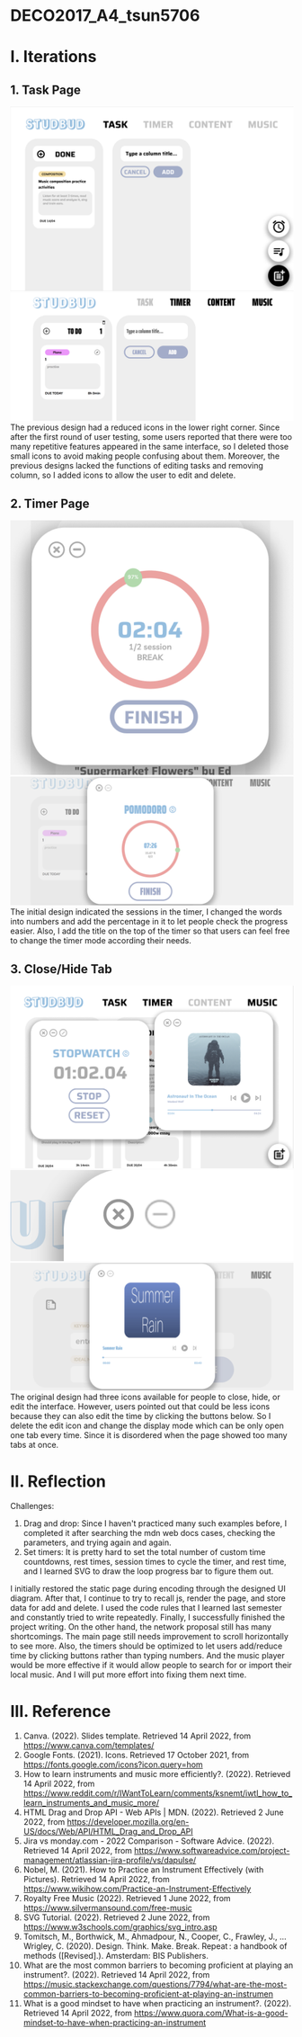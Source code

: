 # DECO2017_A4_tsun5706
# I. Iterations
## 1. Task Page
![mockup of task page](/images/task_it.png)
![iteration of task page](/images/task_it2.png)
The previous design had a reduced icons in the lower right corner. Since after the first round of user testing, some users reported that there were too many repetitive features appeared in the same interface, so I deleted those small icons to avoid making people confusing about them. Moreover, the previous designs lacked the functions of editing tasks and removing column, so I added icons to allow the user to edit and delete.

## 2. Timer Page
![mockup of timer page](/images/timer_it.png)
![iteration of timer page](/images/timer_it2.png)
The initial design indicated the sessions in the timer, I changed the words into numbers and add the percentage in it to let people check the progress easier. Also, I add the title on the top of the timer so that users can feel free to change the timer mode according their needs.

## 3. Close/Hide Tab
![mockup of tab](/images/it3.png)
![iteration of tab](/images/it3-2.png)
![iteration of tab page](/images/it3-3.png)
The original design had three icons available for people to close, hide, or edit the interface. However, users pointed out that could be less icons because they can also edit the time by clicking the buttons below. So I delete the edit icon and change the display mode which can be only open one tab every time. Since it is disordered when the page showed too many tabs at once.

# II. Reflection
Challenges:
1. Drag and drop: Since I haven't practiced many such examples before, I completed it after searching the mdn web docs cases, checking the parameters, and trying again and again.
2. Set timers: It is pretty hard to set the total number of custom time countdowns, rest times, session times to cycle the timer, and rest time, and I learned SVG to draw the loop progress bar to figure them out.

I initially restored the static page during encoding through the designed UI diagram. After that, I continue to try to recall js, render the page, and store data for add and delete. I used the code rules that I learned last semester and constantly tried to write repeatedly. Finally, I successfully finished the project writing. On the other hand, the network proposal still has many shortcomings. The main page still needs improvement to scroll horizontally to see more. Also, the timers should be optimized to let users add/reduce time by clicking buttons rather than typing numbers. And the music player would be more effective if it would allow people to search for or import their local music. And I will put more effort into fixing them next time.

# III. Reference
1. Canva. (2022). Slides template. Retrieved 14 April 2022, from https://www.canva.com/templates/
2. Google Fonts. (2021). Icons. Retrieved 17 October 2021, from https://fonts.google.com/icons?icon.query=hom
3. How to learn instruments and music more efficiently?. (2022). Retrieved 14 April 2022, from https://www.reddit.com/r/IWantToLearn/comments/ksnemt/iwtl_how_to_learn_instruments_and_music_more/
4. HTML Drag and Drop API - Web APIs | MDN. (2022). Retrieved 2 June 2022, from https://developer.mozilla.org/en-US/docs/Web/API/HTML_Drag_and_Drop_API
5. Jira vs monday.com - 2022 Comparison - Software Advice. (2022). Retrieved 14 April 2022, from https://www.softwareadvice.com/project-management/atlassian-jira-profile/vs/dapulse/
6. Nobel, M. (2021). How to Practice an Instrument Effectively (with Pictures). Retrieved 14 April 2022, from https://www.wikihow.com/Practice-an-Instrument-Effectively
7. Royalty Free Music (2022). Retrieved 1 June 2022, from https://www.silvermansound.com/free-music
8. SVG Tutorial. (2022). Retrieved 2 June 2022, from https://www.w3schools.com/graphics/svg_intro.asp 
9. Tomitsch, M., Borthwick, M., Ahmadpour, N., Cooper, C., Frawley, J., … Wrigley, C. (2020). Design. Think. Make. Break. Repeat : a handbook of methods ([Revised].). Amsterdam: BIS Publishers.
10. What are the most common barriers to becoming proficient at playing an instrument?. (2022). Retrieved 14 April 2022, from https://music.stackexchange.com/questions/7794/what-are-the-most-common-barriers-to-becoming-proficient-at-playing-an-instrumen
11. What is a good mindset to have when practicing an instrument?. (2022). Retrieved 14 April 2022, from https://www.quora.com/What-is-a-good-mindset-to-have-when-practicing-an-instrument